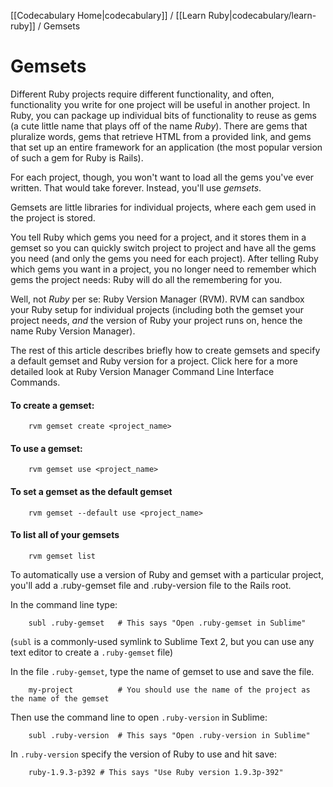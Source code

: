 [[Codecabulary Home|codecabulary]] / [[Learn Ruby|codecabulary/learn-ruby]] / Gemsets

# Gemsets

Different Ruby projects require different functionality, and often, functionality you write for one project will be useful in another project. In Ruby, you can package up individual bits of functionality to reuse as gems (a cute little name that plays off of the name _Ruby_). There are gems that pluralize words, gems that retrieve HTML from a provided link, and gems that set up an entire framework for an application (the most popular version of such a gem for Ruby is Rails). 

For each project, though, you won't want to load all the gems you've ever written. That would take forever. Instead, you'll use _gemsets_. 

Gemsets are little libraries for individual projects, where each gem used in the project is stored.

You tell Ruby which gems you need for a project, and it stores them in a gemset so you can quickly switch project to project and have all the gems you need (and only the gems you need for each project). After telling Ruby which gems you want in a project, you no longer need to remember which gems the project needs: Ruby will do all the remembering for you. 

Well, not _Ruby_ per se: Ruby Version Manager (RVM). RVM can sandbox your Ruby setup for individual projects (including both the gemset your project needs, _and_ the version of Ruby your project runs on, hence the name Ruby Version Manager). 

The rest of this article describes briefly how to create gemsets and specify a default gemset and Ruby version for a project. Click here for a more detailed look at Ruby Version Manager Command Line Interface Commands.  

#### To create a gemset:
		rvm gemset create <project_name>
		
#### To use a gemset:
		
		rvm gemset use <project_name>
#### To set a gemset as the default gemset
		
		rvm gemset --default use <project_name>
#### To list all of your gemsets
		
		rvm gemset list
		
To automatically use a version of Ruby and gemset with a particular project, you'll add a .ruby-gemset file and .ruby-version file to the Rails root.

In the command line type:

		subl .ruby-gemset	# This says "Open .ruby-gemset in Sublime"
		
(`subl` is a commonly-used symlink to Sublime Text 2, but you can use any text editor to create a `.ruby-gemset` file)
		
In the file `.ruby-gemset`, type the name of gemset to use and save the file.

		my-project 			# You should use the name of the project as the name of the gemset
		
Then use the command line to open `.ruby-version` in Sublime:
		
		subl .ruby-version	# This says "Open .ruby-version in Sublime"
		
In `.ruby-version` specify the version of Ruby to use and hit save:
		
		ruby-1.9.3-p392	# This says "Use Ruby version 1.9.3p-392"
